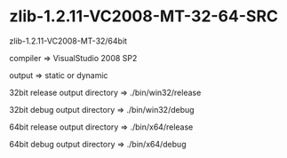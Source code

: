 # zlib-1.2.11-VC2008-MT-32-64-SRC
zlib-1.2.11-VC2008-MT-32/64bit

compiler => VisualStudio 2008 SP2

output => static or dynamic

32bit release output directory => ./bin/win32/release

32bit debug output directory => ./bin/win32/debug

64bit release output directory => ./bin/x64/release

64bit debug output directory => ./bin/x64/debug
